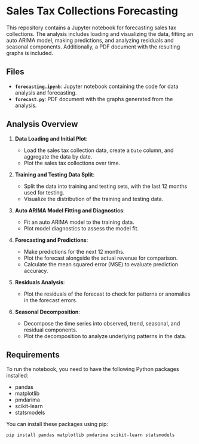 # Sales Tax Collections Forecasting

This repository contains a Jupyter notebook for forecasting sales tax collections. The analysis includes loading and visualizing the data, fitting an auto ARIMA model, making predictions, and analyzing residuals and seasonal components. Additionally, a PDF document with the resulting graphs is included.

## Files

- **`forecasting.ipynb`**: Jupyter notebook containing the code for data analysis and forecasting.
- **`forecast.py`**: PDF document with the graphs generated from the analysis.

## Analysis Overview

1. **Data Loading and Initial Plot**:
   - Load the sales tax collection data, create a `Date` column, and aggregate the data by date.
   - Plot the sales tax collections over time.

2. **Training and Testing Data Split**:
   - Split the data into training and testing sets, with the last 12 months used for testing.
   - Visualize the distribution of the training and testing data.

3. **Auto ARIMA Model Fitting and Diagnostics**:
   - Fit an auto ARIMA model to the training data.
   - Plot model diagnostics to assess the model fit.

4. **Forecasting and Predictions**:
   - Make predictions for the next 12 months.
   - Plot the forecast alongside the actual revenue for comparison.
   - Calculate the mean squared error (MSE) to evaluate prediction accuracy.

5. **Residuals Analysis**:
   - Plot the residuals of the forecast to check for patterns or anomalies in the forecast errors.

6. **Seasonal Decomposition**:
   - Decompose the time series into observed, trend, seasonal, and residual components.
   - Plot the decomposition to analyze underlying patterns in the data.

## Requirements

To run the notebook, you need to have the following Python packages installed:

- pandas
- matplotlib
- pmdarima
- scikit-learn
- statsmodels

You can install these packages using pip:

```sh
pip install pandas matplotlib pmdarima scikit-learn statsmodels
